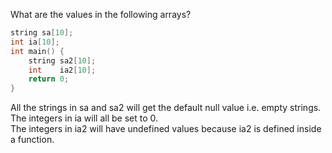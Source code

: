 What are the values in the following arrays?
```cpp
string sa[10];
int ia[10];
int main() {
    string sa2[10];
    int    ia2[10];
    return 0;
}
```
All the strings in sa and sa2 will get the default null value i.e. empty strings.  
The integers in ia will all be set to 0.  
The integers in ia2 will have undefined values because ia2 is defined inside a function.
